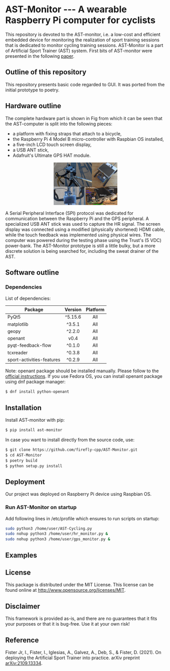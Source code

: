 # AST-Monitor --- A wearable Raspberry Pi computer for cyclists

This repository is devoted to the AST-monitor, i.e. a low-cost and efficient embedded device for monitoring the realization of sport training sessions that is dedicated to monitor cycling training sessions.
AST-Monitor is a part of Artificial Sport Trainer (AST) system. First bits of AST-monitor were presented in the following [paper](https://arxiv.org/abs/2109.13334).

## Outline of this repository

This repository presents basic code regarded to GUI. It was ported from the initial prototype to poetry.

## Hardware outline

The complete hardware part is shown in Fig from which it can be seen that the AST-computer is split into the following pieces:

* a platform with fixing straps that attach to a bicycle,
* the Raspberry Pi 4 Model B micro-controller with Raspbian OS installed,
* a five-inch LCD touch screen display,
* a USB ANT stick,
* Adafruit's Ultimate GPS HAT module.

<p align="center">
  <img width="200" src="img/complete_small.JPG">
</p>


A Serial Peripheral Interface (SPI) protocol was dedicated for communication between the Raspberry Pi and the GPS peripheral. A specialized USB ANT stick was used to capture the HR signal. The screen display was connected using a modified (physically shortened) HDMI cable, while the touch feedback was implemented using physical wires. The computer was powered during the testing phase using the Trust's (5 VDC) power-bank. The AST-Monitor prototype is still a little bulky, but a more discrete solution is being searched for, including the sweat drainer of the AST.

## Software outline

### Dependencies

List of dependencies:

| Package      | Version    | Platform |
| ------------ |:----------:|:--------:|
| PyQt5        | ^5.15.6    | All      |
| matplotlib   | ^3.5.1     | All      |
| geopy        | ^2.2.0     | All      |
| openant        | v0.4     | All      |
| pyqt-feedback-flow       | ^0.1.0     | All      |
| tcxreader       | ^0.3.8     | All      |
| sport-activities-features       | ^0.2.9     | All      |

Note: openant package should be installed manually. Please follow to the [official instructions](https://github.com/Tigge/openant). If you use Fedora OS, you can install openant package using dnf package manager:

```sh
$ dnf install python-openant
```

## Installation

Install AST-monitor with pip:

```sh
$ pip install ast-monitor
```
In case you want to install directly from the source code, use:

```sh
$ git clone https://github.com/firefly-cpp/AST-Monitor.git
$ cd AST-Monitor
$ poetry build
$ python setup.py install
```

## Deployment

Our project was deployed on Raspberry Pi device using Raspbian OS.

### Run AST-Monitor on startup

Add following lines in /etc/profile which ensures to run scripts on startup:

```sh
sudo python3 /home/user/AST-Cycling.py
sudo nohup python3 /home/user/hr_monitor.py &
sudo nohup python3 /home/user/gps_monitor.py &
```
## Examples

## License

This package is distributed under the MIT License. This license can be found online at <http://www.opensource.org/licenses/MIT>.

## Disclaimer

This framework is provided as-is, and there are no guarantees that it fits your purposes or that it is bug-free. Use it at your own risk!

## Reference

Fister Jr, I., Fister, I., Iglesias, A., Galvez, A., Deb, S., & Fister, D. (2021). On deploying the Artificial Sport Trainer into practice. arXiv preprint [arXiv:2109.13334](https://arxiv.org/abs/2109.13334).
